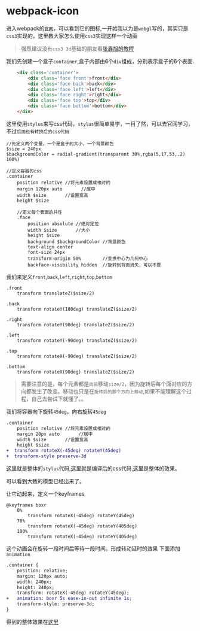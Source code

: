 # webpack-icon

进入webpack的[`官网`](http://webpack.github.io/)，可以看到它的图标,一开始我以为是`webgl`写的，其实只是`css3`实现的，这里教大家怎么使用`css3`实现这样一个动画

> 强烈建议没有`css3 3d`基础的朋友看[张鑫旭的教程](http://www.zhangxinxu.com/wordpress/2012/09/css3-3d-transform-perspective-animate-transition/)

我们先创建一个盒子`container`,盒子内部由6个`div`组成，分别表示盒子的6个表面.

```html 
    <div class='container'>
        <div class='face front'>front</div>
        <div class='face back'>back</div>
        <div class='face left'>left</div>
        <div class='face right'>right</div>
        <div class='face top'>top</div>
        <div class='face bottom'>bottom</div>
    </div>
```

这里使用`stylus`来写css代码，`stylus`很简单易学，一目了然，可以去官网学习，不过`后面也有转换后的css代码`

```stylus
//先定义两个变量，一个是盒子的大小，一个背景颜色
$size = 240px
$backgroundColor = radial-gradient(transparent 30%,rgba(5,17,53,.2) 100%)

//定义容器的css
.container
    position relative //将元素设置成相对的
    margin 120px auto       //居中
    width $size       //设置宽高
    height $size      
    
    //定义每个表面的共性
    .face   
        position absolute //绝对定位
        width $size       //大小
        height $size
        background $backgroundColor //背景颜色
        text-align center
        font-size 24px 
        transform-origin 50%        //变换中心为几何中心
        backface-visibility hidden  //旋转到背面消失，可以不要
```

我们来定义`front`,`back`,`left`,`right`,`top`,`bottom`
```stylus
.front
    transform translateZ($size/2)

.back
    transform rotateY(180deg) translateZ($size/2) 

.right
    transform rotateY(90deg) translateZ($size/2)

.left
    transform rotateY(-90deg) translateZ($size/2)

.top
    transform rotateX(-90deg) translateZ($size/2)

.bottom
    transform rotateX(90deg) translateZ($size/2)
```
> 需要注意的是，每个元素都是`向前`移动`size/2`，因为旋转后每个面对应的方向都发生了改变。移动也只是在`旋转后的那个方向上移动`,如果不能理解这个过程，自己去尝试下就懂了。。

我们将容器向下旋转`45deg`，向右旋转`45deg`

```diff
.container
    position relative //将元素设置成相对的
    margin 20px auto       //居中
    width $size       //设置宽高
    height $size 
+  transform rotateX(-45deg) rotateY(45deg)    
+  transform-style preserve-3d
```
[这里](https://github.com/swnb/canvas-webgl-study/blob/gh-pages/demo/css3.html/css/box.stylus)就是整体的`stylus`代码,[这里](https://github.com/swnb/canvas-webgl-study/blob/gh-pages/demo/css3.html/css/box.stylus.css)就是编译后的css代码,[这里](https://swnb.github.io/canvas-webgl-study/demo/css3.html/box.html)是整体的效果。

可以看到大致的模型已经出来了。

让它动起来，定义一个keyframes 
```stylus
@keyframes boxr 
    0%
        transform rotateX(-45deg) rotateY(45deg)
    70%
        transform rotateX(-45deg) rotateY(405deg)
    100%
        transform rotateX(-45deg) rotateY(405deg)
```
这个动画会在旋转一段时间后等待一段时间。形成转动延时的效果
下面添加 `animation`
```diff
.container {
    position: relative;
    margin: 120px auto;
    width: 240px;
    height: 240px;
    transform: rotateX(-45deg) rotateY(45deg);
+   animation: boxr 5s ease-in-out infinite 1s;
    transform-style: preserve-3d;
}
```
得到的整体效果在[这里](./https://swnb.github.io/canvas-webgl-study/demo/css3.html/box_rotate.html)
